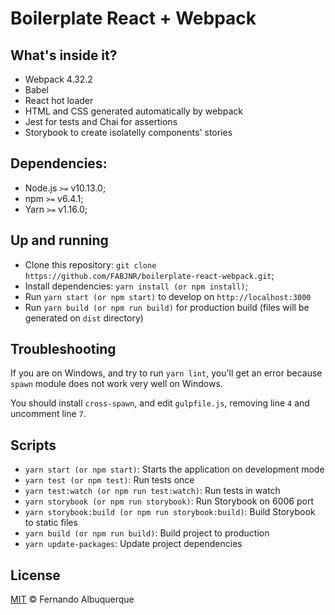 # Boilerplate React + Webpack

## What's inside it?

* Webpack 4.32.2
* Babel
* React hot loader
* HTML and CSS generated automatically by webpack
* Jest for tests and Chai for assertions
* Storybook to create isolatelly components' stories

## Dependencies:

- Node.js `>=` v10.13.0;
- npm `>=` v6.4.1;
- Yarn `>=` v1.16.0;

## Up and running

- Clone this repository: `git clone https://github.com/FABJNR/boilerplate-react-webpack.git`;
- Install dependencies: `yarn install (or npm install)`;
- Run `yarn start (or npm start)` to develop on `http://localhost:3000`
- Run `yarn build (or npm run build)` for production build (files will be generated on `dist` directory)

## Troubleshooting

If you are on Windows, and try to run `yarn lint`, you'll get an error
because `spawn` module does not work very well on Windows.

You should install `cross-spawn`, and edit `gulpfile.js`, removing line `4` and
uncomment line `7`.

## Scripts

- `yarn start (or npm start)`: Starts the application on development mode
- `yarn test (or npm test)`: Run tests once
- `yarn test:watch (or npm run test:watch)`: Run tests in watch 
- `yarn storybook (or npm run storybook)`: Run Storybook on 6006 port
- `yarn storybook:build (or npm run storybook:build)`: Build Storybook to static files
- `yarn build (or npm run build)`: Build project to production
- `yarn update-packages`: Update project dependencies

## License

[MIT](https://github.com/FABJNR/boilerplate-react-webpack/blob/master/LICENSE) &copy; Fernando Albuquerque
